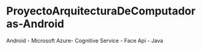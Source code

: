 # ProyectoArquitecturaDeComputadoras-Android
Android - Microsoft Azure- Cognitive Service - Face Api - Java
